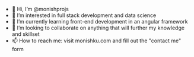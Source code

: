 - 👋 Hi, I’m @monishprojs
- 👀 I’m interested in full stack development and data science
- 🌱 I’m currently learning front-end development in an angular framework
- 💞️ I’m looking to collaborate on anything that will further my knowledge and skillset
- 📫 How to reach me: visit monishku.com and fill out the "contact me" form

<!---
monishprojs/monishprojs is a ✨ special ✨ repository because its `README.md` (this file) appears on your GitHub profile.
You can click the Preview link to take a look at your changes.
--->
